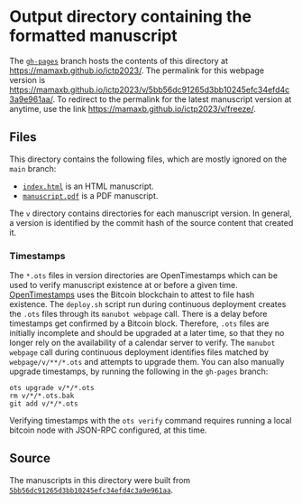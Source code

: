 # Output directory containing the formatted manuscript

The [`gh-pages`](https://github.com/mamaxb/ictp2023/tree/gh-pages) branch hosts the contents of this directory at <https://mamaxb.github.io/ictp2023/>.
The permalink for this webpage version is <https://mamaxb.github.io/ictp2023/v/5bb56dc91265d3bb10245efc34efd4c3a9e961aa/>.
To redirect to the permalink for the latest manuscript version at anytime, use the link <https://mamaxb.github.io/ictp2023/v/freeze/>.

## Files

This directory contains the following files, which are mostly ignored on the `main` branch:

+ [`index.html`](index.html) is an HTML manuscript.
+ [`manuscript.pdf`](manuscript.pdf) is a PDF manuscript.

The `v` directory contains directories for each manuscript version.
In general, a version is identified by the commit hash of the source content that created it.

### Timestamps

The `*.ots` files in version directories are OpenTimestamps which can be used to verify manuscript existence at or before a given time.
[OpenTimestamps](https://opentimestamps.org/) uses the Bitcoin blockchain to attest to file hash existence.
The `deploy.sh` script run during continuous deployment creates the `.ots` files through its `manubot webpage` call.
There is a delay before timestamps get confirmed by a Bitcoin block.
Therefore, `.ots` files are initially incomplete and should be upgraded at a later time, so that they no longer rely on the availability of a calendar server to verify.
The `manubot webpage` call during continuous deployment identifies files matched by `webpage/v/**/*.ots` and attempts to upgrade them.
You can also manually upgrade timestamps, by running the following in the `gh-pages` branch:

```shell
ots upgrade v/*/*.ots
rm v/*/*.ots.bak
git add v/*/*.ots
```

Verifying timestamps with the `ots verify` command requires running a local bitcoin node with JSON-RPC configured, at this time.

## Source

The manuscripts in this directory were built from
[`5bb56dc91265d3bb10245efc34efd4c3a9e961aa`](https://github.com/mamaxb/ictp2023/commit/5bb56dc91265d3bb10245efc34efd4c3a9e961aa).
